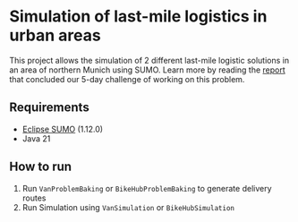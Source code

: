 # Simulation of last-mile logistics in urban areas
This project allows the simulation of 2 different last-mile logistic solutions in an area of northern Munich using SUMO.
Learn more by reading the [report](docs/final_report.pdf) that concluded our 5-day challenge of working on this problem.
## Requirements
- [Eclipse SUMO](https://eclipse.dev/sumo/) (1.12.0)
- Java 21
## How to run
1. Run `VanProblemBaking` or `BikeHubProblemBaking` to generate delivery routes
2. Run Simulation using `VanSimulation` or `BikeHubSimulation`